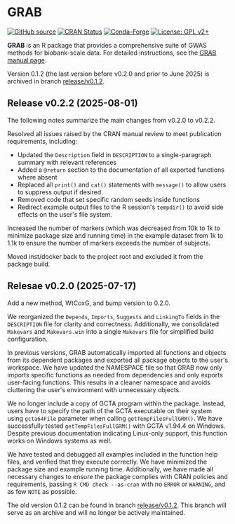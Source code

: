 # GRAB

[![GitHub source](https://img.shields.io/badge/GitHub-source-black?logo=github)](https://github.com/GeneticAnalysisinBiobanks/GRAB)
[![CRAN Status](https://www.r-pkg.org/badges/version/GRAB)](https://CRAN.R-project.org/package=GRAB)
[![Conda-Forge](https://img.shields.io/conda/vn/conda-forge/r-grab.svg)](https://anaconda.org/conda-forge/r-grab)
[![License: GPL v2+](https://img.shields.io/badge/License-GPL%20v2%2B-blue.svg)](https://www.gnu.org/licenses/old-licenses/gpl-2.0.html)

**GRAB** is an R package that provides a comprehensive suite of GWAS methods for biobank-scale data. For detailed instructions, see the [GRAB manual page](https://wenjianbi.github.io/grab.github.io/).

Version 0.1.2 (the last version before v0.2.0 and prior to June 2025) is archived in branch [release/v0.1.2](https://github.com/GeneticAnalysisinBiobanks/GRAB/tree/release/v0.1.2).

## Release v0.2.2 (2025-08-01)

The following notes summarize the main changes from v0.2.0 to v0.2.2.

Resolved all issues raised by the CRAN manual review to meet publication requirements, including:

- Updated the `Description` field in `DESCRIPTION` to a single-paragraph summary with relevant references
- Added a `@return` section to the documentation of all exported functions where absent
- Replaced all `print()` and `cat()` statements with `message()` to allow users to suppress output if desired.
- Removed code that set specific random seeds inside functions
- Redirect example output files to the R session's `tempdir()` to avoid side effects on the user's file system.

Increased the number of markers (which was decreased from 10k to 1k to minimize package size and running time) in the example dataset from 1k to 1.1k to ensure the number of markers exceeds the number of subjects.

Moved inst/docker back to the project root and excluded it from the package build.

## Relesae v0.2.0 (2025-07-17)

Add a new method, WtCoxG, and bump version to 0.2.0.

We reorganized the `Depends`, `Imports`, `Suggests` and `LinkingTo` fields in the `DESCRIPTION` file for clarity and correctness. Additionally, we consolidated `Makevars` and `Makevars.win` into a single `Makevars` file for simplified build configuration.

In previous versions, GRAB automatically imported all functions and objects from its dependent packages and exported all package objects to the user's workspace. We have updated the NAMESPACE file so that GRAB now only imports specific functions as needed from dependencies and only exports user-facing functions. This results in a cleaner namespace and avoids cluttering the user's environment with unnecessary objects.

We no longer include a copy of GCTA program within the package. Instead, users have to specify the path of the GCTA executable on their system using `gcta64File` parameter when calling `getTempFilesFullGRM()`. We have successfully tested `getTempFilesFullGRM()` with GCTA v1.94.4 on Windows. Despite previous documentation indicating Linux-only support, this function works on Windows systems as well.

We have tested and debugged all examples included in the function help files, and verified that they execute correctly. We have minimized the package size and example running time. Additionally, we have made all necessary changes to ensure the package complies with CRAN policies and requirements, passing `R CMD check --as-cran` with no `ERROR` or `WARNING`, and as few `NOTE` as possible.

The old version 0.1.2 can be found in branch [release/v0.1.2](https://github.com/GeneticAnalysisinBiobanks/GRAB/tree/release/v0.1.2). This branch will serve as an archive and will no longer be actively maintained.
